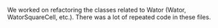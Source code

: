 We worked on refactoring the classes related to Wator (Wator, WatorSquareCell, etc.). There was a lot of repeated code in 
these files. 
